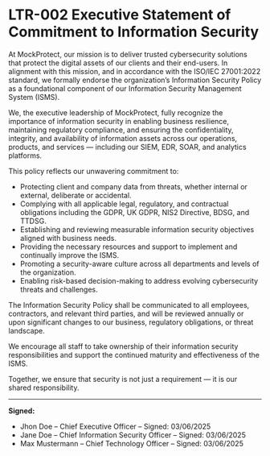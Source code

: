 # LTR-002 Executive Statement of Commitment to Information Security

At MockProtect, our mission is to deliver trusted cybersecurity solutions that protect the digital assets of our clients and their end-users. In alignment with this mission, and in accordance with the ISO/IEC 27001:2022 standard, we formally endorse the organization’s Information Security Policy as a foundational component of our Information Security Management System (ISMS).

We, the executive leadership of MockProtect, fully recognize the importance of information security in enabling business resilience, maintaining regulatory compliance, and ensuring the confidentiality, integrity, and availability of information assets across our operations, products, and services — including our SIEM, EDR, SOAR, and analytics platforms.

This policy reflects our unwavering commitment to:

- Protecting client and company data from threats, whether internal or external, deliberate or accidental.
- Complying with all applicable legal, regulatory, and contractual obligations including the GDPR, UK GDPR, NIS2 Directive, BDSG, and TTDSG.
- Establishing and reviewing measurable information security objectives aligned with business needs.
- Providing the necessary resources and support to implement and continually improve the ISMS.
- Promoting a security-aware culture across all departments and levels of the organization.
- Enabling risk-based decision-making to address evolving cybersecurity threats and challenges.

The Information Security Policy shall be communicated to all employees, contractors, and relevant third parties, and will be reviewed annually or upon significant changes to our business, regulatory obligations, or threat landscape.

We encourage all staff to take ownership of their information security responsibilities and support the continued maturity and effectiveness of the ISMS.

Together, we ensure that security is not just a requirement — it is our shared responsibility.

---

**Signed:**

- Jhon Doe – Chief Executive Officer – Signed: 03/06/2025  
- Jane Doe – Chief Information Security Officer – Signed: 03/06/2025  
- Max Mustermann – Chief Technology Officer – Signed: 03/06/2025

